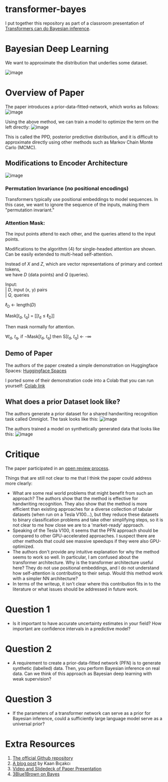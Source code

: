 # transformer-bayes

I put together this repository as part of a classroom presentation of [Transformers can do Bayesian inference](https://github.com/automl/TransformersCanDoBayesianInference).

# Bayesian Deep Learning

We want to approximate the distribution that underlies some dataset.

![image](https://user-images.githubusercontent.com/55119338/194781448-6c690620-f32d-49d9-8b18-38ea3a34ca47.png)

# Overview of Paper
The paper introduces a prior-data-fitted-network, which works as follows:
![image](https://user-images.githubusercontent.com/55119338/194781533-d7447e4a-e7e4-4553-b53e-e8af58512641.png)

Using the above method, we can train a model to optimize the term on the left directly:
![image](https://user-images.githubusercontent.com/55119338/194918521-25685272-9dbd-41f3-8ca1-c7096f474436.png)

This is called the PPD, posterior predictive distribution, and it is difficult to approximate directly using other methods such as Markov Chain Monte Carlo (MCMC).

## Modifications to Encoder Architecture
![image](https://user-images.githubusercontent.com/55119338/194919717-e1dc0e02-0b1a-4fa9-b231-0549cedc6c84.png)


### Permutation Invariance (no positional encodings)
Transformers typically use positional embeddings to model sequences. In this case, we want to ignore the sequence of the inputs, making them "permutation invariant." 

### Attention Mask:
The input points attend to each other, and the queries attend to the input points.

Modifications to the algorithm (4) for single-headed attention are shown. Can be easily extended to multi-head self-attention.

Instead of _X_ and _Z_, which are vector representations of primary and context tokens,  
we have _D_ (data points) and _Q_ (queries).

Input:  
  | _D_, input (x, y) pairs  
  | _Q_, queries  

ℓ<sub>D</sub> ← length(_D_)  

Mask[𝑡<sub>d</sub>, 𝑡<sub>q</sub>] = [[𝑡<sub>d</sub> ≤ ℓ<sub>D</sub>]]

Then mask normally for attention.

∀𝑡<sub>d</sub>, 𝑡<sub>q</sub>, if ¬Mask[𝑡<sub>d</sub>, 𝑡<sub>q</sub>] then S[𝑡<sub>d</sub>, 𝑡<sub>q</sub>] ← -∞

## Demo of Paper
The authors of the paper created a simple demonstration on Huggingface Spaces:
[Huggingface Spaces](https://huggingface.co/spaces/samuelinferences/transformers-can-do-bayesian-inference)

I ported some of their demonstration code into a Colab that you can run yourself:
[Colab link](https://colab.research.google.com/drive/1qn2hhzRfouo-F4iW7XnrB7948vOnS0tC#scrollTo=G1v6JK-j0Ium)

## What does a prior Dataset look like?
The authors generate a prior dataset for a shared handwriting recognition task called Omniglot. The task looks like this:
![image](https://user-images.githubusercontent.com/55119338/194986884-59a8053b-d258-47d3-b03e-5a958652ff33.png)

The authors trained a model on synthetically generated data that looks like this:
![image](https://user-images.githubusercontent.com/55119338/194986437-b3d0f58e-1abe-43be-b845-5385dc781a18.png)


# Critique
The paper participated in an [open review process](https://openreview.net/forum?id=KSugKcbNf9).

Things that are still not clear to me that I think the paper could address more clearly:
 - What are some real world problems that might benefit from such an approach? The authors show that the method is effective for handwriting recognition. They also show that the method is more efficient than existing approaches for a diverse collection of tabular datasets (when run on a Tesla V100...), but they reduce these datasets to binary classification problems and take other simplifying steps, so it is not clear to me how close we are to a 'market-ready' approach.
 - Speaking of the Tesla V100, it seems that the PFN approach should be compared to other GPU-accelerated approaches. I suspect there are other methods that could see massive speedups if they were also GPU-optimized.
 - The authors don't provide any intuitive explanation for why the method seems to work so well. In particular, I am confused about the transformer architecture. Why is the transformer architecture useful here? They do not use positional embeddings, and I do not understand how self-attention is contributing to their setup. Would this method work with a simpler NN architecture?
 - In terms of the writeup, it isn't clear where this contribution fits in to the literature or what issues should be addressed in future work.

# Question 1
 - Is it important to have accurate uncertainty estimates in your field? How important are confidence intervals in a predictive model?

# Question 2
 - A requirement to create a prior-data-fitted network (PFN) is to generate synthetic (labelled) data. Then, you perform Bayesian inference on real data. Can we think of this approach as Bayesian deep learning with weak supervision?

# Question 3
 - If the parameters of a transformer network can serve as a prior for Bayesian inference, could a sufficiently large language model serve as a universal prior?

# Extra Resources
1. [The official Github repository](https://github.com/automl/TransformersCanDoBayesianInference)
2. [A blog post](https://towardsdatascience.com/bayesian-inference-and-transformers-3dc473ac1af2) by Kaan Bıçakcı
3. [Video and Slidedeck of Paper Presentation](https://slideslive.com/38971570/transformers-can-do-bayesianinference-by-metalearning-on-priordata?ref=speaker-93687)
4. [3Blue1Brown on Bayes](https://www.youtube.com/watch?v=HZGCoVF3YvM)
